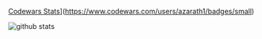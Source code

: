 [Codewars Stats](https://www.codewars.com/users/azarath1/badges/small)](https://www.codewars.com/users/azarath1/badges/small)
<!-- [Github Stats](https://github-readme-stats.vercel.app/api?username=azarath1)](https://github.com/azarath1/github-readme-stats) -->
<img align="center" alt="github stats" src="https://github-readme-stats.vercel.app/api?username=azarath1" />
